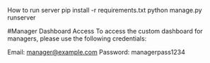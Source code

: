 How to run server
pip install -r requirements.txt
python manage.py runserver

#Manager Dashboard Access
To access the custom dashboard for managers, please use the following credentials:

Email: manager@example.com
Password: managerpass1234